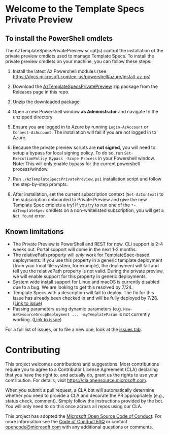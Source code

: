 # Welcome to the Template Specs Private Preview

## To install the PowerShell cmdlets
The AzTemplateSpecsPrivatePreview script(s) control the installation of the private preview cmdlets used to manage Template Specs. To install the private preview cmdlets on your machine, you can follow these steps:

1. Install the latest Az Powershell modules (see https://docs.microsoft.com/en-us/powershell/azure/install-az-ps)

1. Download the [AzTemplateSpecsPrivatePreview](https://github.com/Azure/template-specs/releases/download/v0.1/AzTemplateSpecsPrivatePreview.zip) zip package from the Releases page in this repo.
1. Unzip the downloaded package
1. Open a new Powershell window **as Administrator** and navigate to the unzipped directory
1. Ensure you are logged in to Azure by running `Login-AzAccount` or `Connect-AzAccount`. The installation will fail if you are not logged in to Azure.
1. Because the private preview scripts are **not signed**, you will need to setup a bypass for local signing policy. To do so, run `Set-ExecutionPolicy Bypass -Scope Process` in your Powershell window. Note: This will only enable bypass for the current powershell process/window.
1. Run `./AzTemplateSpecsPrivatePreview.ps1` installation script and follow the step-by-step prompts.
1. After installation, set the current subscription context (`Set-AzContext`) to the subscription onboarded to Private Preview and give the new Template Spec cmdlets a try! If you try to run one of the `*-AzTemplateSpec` cmdlets on a non-whitelisted subscription, you will get a `Not found` error.

## Known limitations
* The Private Preview is PowerShell and REST for now. CLI support is 2-4 weeks out. Portal support will come in the next 1-2 months.
* The relativePath property will *only* work for TemplateSpec-based deployments. If you use this property in a generic template deployment (from your local file system, for example), the deployment will fail and tell you the relativePath property is not valid. During the private preview, we will enable support for this property in generic deployments.
* System wide install support for Linux and macOS is currently disabled due to a bug. We are looking to get this resolved by 7/24.
* Template Specs with a description will fail to deploy. The fix for this issue has already been checked in and will be fully deployed by 7/28. ([Link to issue](https://github.com/Azure/template-specs/issues/13))
* Passing parameters using dynamic parameters (e.g. `New-AzResourceGroupDeployment ... -myTemplateParam` is not currently working. ([Link to issue](https://github.com/Azure/template-specs/issues/9))

For a full list of issues, or to file a new one, look at the [issues tab](https://github.com/azure/template-specs/issues).

# Contributing

This project welcomes contributions and suggestions.  Most contributions require you to agree to a
Contributor License Agreement (CLA) declaring that you have the right to, and actually do, grant us
the rights to use your contribution. For details, visit https://cla.opensource.microsoft.com.

When you submit a pull request, a CLA bot will automatically determine whether you need to provide
a CLA and decorate the PR appropriately (e.g., status check, comment). Simply follow the instructions
provided by the bot. You will only need to do this once across all repos using our CLA.

This project has adopted the [Microsoft Open Source Code of Conduct](https://opensource.microsoft.com/codeofconduct/).
For more information see the [Code of Conduct FAQ](https://opensource.microsoft.com/codeofconduct/faq/) or
contact [opencode@microsoft.com](mailto:opencode@microsoft.com) with any additional questions or comments.
